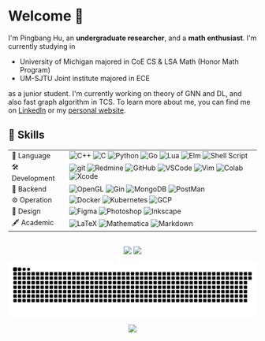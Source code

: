 # Welcome 👋

I'm Pingbang Hu, an **undergraduate researcher**, and a **math enthusiast**. I'm currently studying in 
- University of Michigan majored in CoE CS & LSA Math (Honor Math Program)
- UM-SJTU Joint institute majored in ECE 

as a junior student. I'm currently working on theory of GNN and DL, and also fast graph algorithm in TCS. To learn more about me, you can find me on [LinkedIn](https://www.linkedin.com/in/pingbang-hu-78a190215/) or my [personal website](https://www.pbb.wtf).

## 🦾 Skills

<div align="center">

<table>
  <tr>
    <td>💬 Language</td>
    <td><img src="https://img.shields.io/badge/C%2B%2B-00599C?logo=c%2B%2B&logoColor=white" alt="C++"/> <img src="https://img.shields.io/badge/C-00599C?logo=c&logoColor=white" alt="C"/> <img src="https://img.shields.io/badge/python-3670A0?logo=python&logoColor=ffdd54" alt="Python"/> <img src="https://img.shields.io/badge/-Golang-00ADD8?logo=go&logoColor=white" alt="Go"/> <img src="https://img.shields.io/badge/Lua-2C2D72?logo=lua&logoColor=white" alt="Lua"/> <img src="https://img.shields.io/badge/Elm-60B5CC?logo=elm&logoColor=white" alt="Elm"/> <img src="https://img.shields.io/badge/shell_script-%23121011.svg?logo=gnu-bash&logoColor=white" alt="Shell Script"/></td>
  </tr>
  <tr>
    <td>🛠 Development</td>
    <td><img src="https://img.shields.io/badge/-Git-F05032?logo=git&logoColor=white" alt="git"/> <img src="https://img.shields.io/badge/-Redmine-B32024?logo=Redmine&logoColor=red" alt="Redmine"/> <img src="https://img.shields.io/badge/-Github-181717?logo=github&logoColor=white" alt="GitHub"/> <img src="https://img.shields.io/badge/-VS%20Code-007ACC?logo=visual%20studio%20code&logoColor=white" alt="VSCode"/> <img src="https://img.shields.io/badge/VIM-%2311AB00.svg?logo=vim&logoColor=white" alt="Vim"/> <img src="https://img.shields.io/badge/Colab-F9AB00?logo=googlecolab&color=525252" alt="Colab"/> <img src="https://img.shields.io/badge/Xcode-007ACC?logo=Xcode&logoColor=white" alt="Xcode"/></td>
  </tr>
  <tr>
    <td>🔩 Backend</td>
    <td><img src="https://img.shields.io/badge/OpenGL-FFFFFF?logo=opengl" alt="OpenGL"/> <img src="https://custom-icon-badges.herokuapp.com/badge/-Gin-00ADD8?logo=gin&logoColor=white" alt="Gin"/> <img src="https://img.shields.io/badge/MongoDB-4EA94B?logo=mongodb&logoColor=white" alt="MongoDB"/> <img src="https://img.shields.io/badge/Postman-FF6C37?logo=Postman&logoColor=white" alt="PostMan"/></td>
  </tr>
  <tr>
    <td>⚙️ Operation</td>
    <td><img src="https://img.shields.io/badge/-Docker-2496ED?logo=docker&logoColor=white" alt="Docker"/> <img src="https://img.shields.io/badge/-Kubernetes-326CE5?logo=Kubernetes&logoColor=white" alt="Kubernetes"/> <img src="https://img.shields.io/badge/-Google%20Cloud-4285F4?logo=google%20cloud&logoColor=white" alt="GCP"/></td>
  </tr>
  <tr>
    <td>🎨 Design</td>
    <td><img src="https://img.shields.io/badge/-Figma-F24E1E?logo=figma&logoColor=white" alt="Figma"/> <img src="https://img.shields.io/badge/-Adobe%20Photoshop-31A8FF?logo=adobe%20photoshop&logoColor=white" alt="Photoshop"/> <img src="https://img.shields.io/badge/Inkscape-000000?logo=Inkscape&logoColor=white" alt="Inkscape"/></td>
  </tr>
  <tr>
    <td>🖋 Academic</td>
    <td><img src="https://img.shields.io/badge/latex-%23008080.svg?logo=latex&logoColor=white" alt="LaTeX"/> <img src="https://img.shields.io/static/v1?message=Mathematica&color=DD1100&logo=Wolfram+Mathematica&logoColor=FFFFFF&label=" alt="Mathematica"/> <img src="https://img.shields.io/badge/Markdown-000000?logo=markdown&logoColor=white" alt="Markdown"/></td>
  </tr>
</table>

</div>

##
<p align="center">
  <img height="163" src="https://github-readme-stats.vercel.app/api?username=sleepymalc&show_icons=true&count_private=true&include_all_commits=true&theme=dracula" />
  <img height="163" src="https://github-readme-stats-peach-two.vercel.app/api/wakatime?username=sleepymalc&layout=compact&langs_count=8&theme=dracula" />
</p>
<p align="center">
    <img src="https://raw.githubusercontent.com/sleepymalc/sleepymalc/output/github-contribution-grid-snake.svg" />
</p>

<p align="center"> 
  <img src="https://profile-counter.glitch.me/sleepymalc/count.svg" />
</p>
